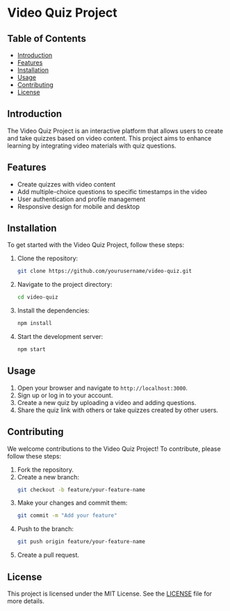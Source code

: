 # Video Quiz Project

## Table of Contents

- [Introduction](#introduction)
- [Features](#features)
- [Installation](#installation)
- [Usage](#usage)
- [Contributing](#contributing)
- [License](#license)

## Introduction

The Video Quiz Project is an interactive platform that allows users to create and take quizzes based on video content. This project aims to enhance learning by integrating video materials with quiz questions.

## Features

- Create quizzes with video content
- Add multiple-choice questions to specific timestamps in the video
- User authentication and profile management
- Responsive design for mobile and desktop

## Installation

To get started with the Video Quiz Project, follow these steps:

1. Clone the repository:
   ```bash
   git clone https://github.com/yourusername/video-quiz.git
   ```
2. Navigate to the project directory:
   ```bash
   cd video-quiz
   ```
3. Install the dependencies:
   ```bash
   npm install
   ```
4. Start the development server:
   ```bash
   npm start
   ```

## Usage

1. Open your browser and navigate to `http://localhost:3000`.
2. Sign up or log in to your account.
3. Create a new quiz by uploading a video and adding questions.
4. Share the quiz link with others or take quizzes created by other users.

## Contributing

We welcome contributions to the Video Quiz Project! To contribute, please follow these steps:

1. Fork the repository.
2. Create a new branch:
   ```bash
   git checkout -b feature/your-feature-name
   ```
3. Make your changes and commit them:
   ```bash
   git commit -m "Add your feature"
   ```
4. Push to the branch:
   ```bash
   git push origin feature/your-feature-name
   ```
5. Create a pull request.

## License

This project is licensed under the MIT License. See the [LICENSE](LICENSE) file for more details.

